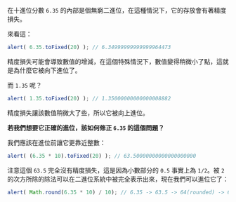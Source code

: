 在十進位分數 `6.35` 的內部是個無窮二進位，在這種情況下，它的存放會有著精度損失。

來看這：

```js run
alert( 6.35.toFixed(20) ); // 6.34999999999999964473
```

精度損失可能會導致數值的增減，在這個特殊情況下，數值變得稍微小了點，這就是為什麼它被向下進位了。

而 `1.35` 呢？

```js run
alert( 1.35.toFixed(20) ); // 1.35000000000000008882
```

精度損失讓該數值稍微大了些，所以它被向上進位。

**若我們想要它正確的進位，該如何修正 `6.35` 的這個問題？**

我們應該在進位前讓它更靠近整數：

```js run
alert( (6.35 * 10).toFixed(20) ); // 63.50000000000000000000
```

注意這個 `63.5` 完全沒有精度損失，這是因為小數部分的 `0.5` 事實上為 `1/2`。被 `2` 的次方所除的除法可以在二進位系統中被完全表示出來，現在我們可以進位它了：

```js run
alert( Math.round(6.35 * 10) / 10); // 6.35 -> 63.5 -> 64(rounded) -> 6.4
```

